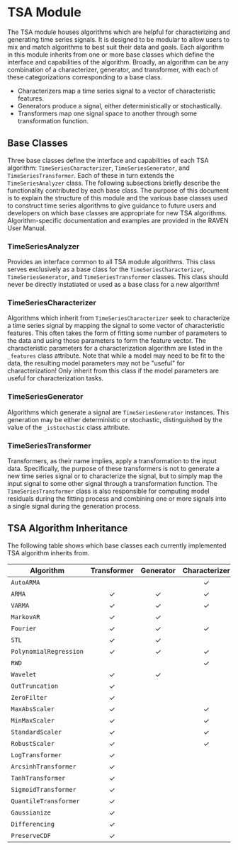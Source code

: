 # TSA Module
The TSA module houses algorithms which are helpful for characterizing and generating time series signals.
It is designed to be modular to allow users to mix and match algorithms to best suit their data and goals.
Each algorithm in this module inherits from one or more base classes which define the interface and capabilities of the algorithm.
Broadly, an algorithm can be any combination of a characterizer, generator, and transformer, with each of these categorizations corresponding to a base class.
- Characterizers map a time series signal to a vector of characteristic features.
- Generators produce a signal, either deterministically or stochastically.
- Transformers map one signal space to another through some transformation function.

## Base Classes
Three base classes define the interface and capabilities of each TSA algorithm: `TimeSeriesCharacterizer`, `TimeSeriesGenerator`, and `TimeSeriesTransformer`.
Each of these in turn extends the `TimeSeriesAnalyzer` class.
The following subsections briefly describe the functionality contributed by each base class.
The purpose of this document is to explain the structure of this module and the various base classes used to construct time series algorithms to give guidance to future users and developers on which base classes are appropriate for new TSA algorithms.
Algorithm-specific documentation and examples are provided in the RAVEN User Manual.

### TimeSeriesAnalyzer
Provides an interface common to all TSA module algorithms.
This class serves exclusively as a base class for the `TimeSeriesCharacterizer`, `TimeSeriesGenerator`, and `TimeSeriesTransformer` classes.
This class should never be directly instatiated or used as a base class for a new algorithm!

### TimeSeriesCharacterizer
Algorithms which inherit from `TimeSeriesCharacterizer` seek to characterize a time series signal by mapping the signal to some vector of characteristic features.
This often takes the form of fitting some number of parameters to the data and using those parameters to form the feature vector.
The characteristic parameters for a characterization algorithm are listed in the `_features` class attribute.
Note that while a model may need to be fit to the data, the resulting model parameters may not be "useful" for characterization!
Only inherit from this class if the model parameters are useful for characterization tasks.

### TimeSeriesGenerator
Algorithms which generate a signal are `TimeSeriesGenerator` instances.
This generation may be either deterministic or stochastic, distinguished by the value of the `_isStochastic` class attribute.

### TimeSeriesTransformer
Transformers, as their name implies, apply a transformation to the input data.
Specifically, the purpose of these transformers is not to generate a new time series signal or to characterize the signal, but to simply map the input signal to some other signal through a transformation function.
The `TimeSeriesTransformer` class is also responsible for computing model residuals during the fitting process and combining one or more signals into a single signal during the generation process.

## TSA Algorithm Inheritance
The following table shows which base classes each currently implemented TSA algorithm inherits from.

| Algorithm              | Transformer | Generator | Characterizer |
|------------------------|:-----------:|:---------:|:-------------:|
| `AutoARMA`             |             |           |    &check;    |
| `ARMA`                 |   &check;   |  &check;  |    &check;    |
| `VARMA`                |   &check;   |  &check;  |    &check;    |
| `MarkovAR`             |   &check;   |  &check;  |               |
| `Fourier`              |   &check;   |  &check;  |    &check;    |
| `STL`                  |   &check;   |  &check;  |               |
| `PolynomialRegression` |   &check;   |  &check;  |    &check;    |
| `RWD`                  |             |           |    &check;    |
| `Wavelet`              |   &check;   |  &check;  |               |
| `OutTruncation`        |   &check;   |           |               |
| `ZeroFilter`           |   &check;   |           |               |
| `MaxAbsScaler`         |   &check;   |           |    &check;    |
| `MinMaxScaler`         |   &check;   |           |    &check;    |
| `StandardScaler`       |   &check;   |           |    &check;    |
| `RobustScaler`         |   &check;   |           |    &check;    |
| `LogTransformer`       |   &check;   |           |               |
| `ArcsinhTransformer`   |   &check;   |           |               |
| `TanhTransformer`      |   &check;   |           |               |
| `SigmoidTransformer`   |   &check;   |           |               |
| `QuantileTransformer`  |   &check;   |           |               |
| `Gaussianize`          |   &check;   |           |               |
| `Differencing`         |   &check;   |           |               |
| `PreserveCDF`          |   &check;   |           |               |
